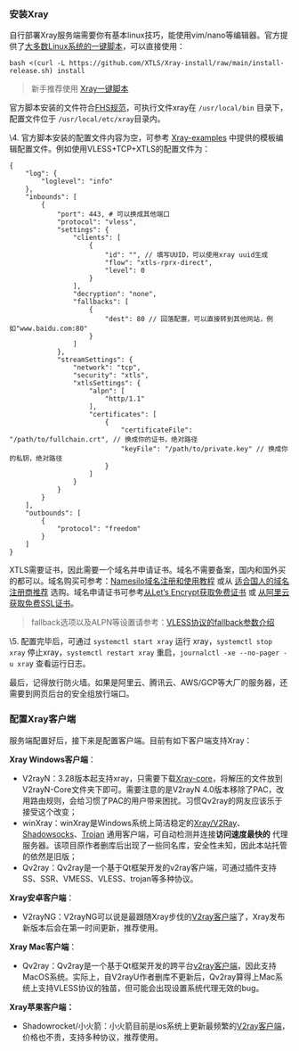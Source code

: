 ### 安装Xray

自行部署Xray服务端需要你有基本linux技巧，能使用vim/nano等编辑器。官方提供了[大多数Linux系统的一键脚本](https://github.com/XTLS/Xray-install)，可以直接使用：

```
bash <(curl -L https://github.com/XTLS/Xray-install/raw/main/install-release.sh) install
```

> 新手推荐使用 [Xray一键脚本](https://tlanyan.pp.ua/go.php?key=xray-script)

官方脚本安装的文件符合[FHS规范](https://en.wikipedia.org/wiki/Filesystem_Hierarchy_Standard)，可执行文件xray在 `/usr/local/bin` 目录下，配置文件位于 `/usr/local/etc/xray`目录内。

\4. 官方脚本安装的配置文件内容为空，可参考 [Xray-examples](https://github.com/XTLS/Xray-examples) 中提供的模板编辑配置文件。例如使用VLESS+TCP+XTLS的配置文件为：

```
{
    "log": {
        "loglevel": "info"
    },
    "inbounds": [
        {
            "port": 443, # 可以换成其他端口
            "protocol": "vless",
            "settings": {
                "clients": [
                    {
                        "id": "", // 填写UUID，可以使用xray uuid生成
                        "flow": "xtls-rprx-direct",
                        "level": 0
                    }
                ],
                "decryption": "none",
                "fallbacks": [
                    {
                        "dest": 80 // 回落配置，可以直接转到其他网站，例如"www.baidu.com:80"
                    }
                ]
            },
            "streamSettings": {
                "network": "tcp",
                "security": "xtls",
                "xtlsSettings": {
                    "alpn": [
                        "http/1.1"
                    ],
                    "certificates": [
                        {
                            "certificateFile": "/path/to/fullchain.crt", // 换成你的证书，绝对路径
                            "keyFile": "/path/to/private.key" // 换成你的私钥，绝对路径
                        }
                    ]
                }
            }
        }
    ],
    "outbounds": [
        {
            "protocol": "freedom"
        }
    ]
}
```

XTLS需要证书，因此需要一个域名并申请证书。域名不需要备案，国内和国外买的都可以。域名购买可参考：[Namesilo域名注册和使用教程](https://tlanyan.pp.ua/namesilo-domain-tutorial/) 或从 [适合国人的域名注册商推荐](https://tlanyan.pp.ua/domain-register-for-mainland/) 选购。域名申请证书可参考[从Let’s Encrypt获取免费证书](https://tlanyan.pp.ua/use-lets-encrypt-certificate/) 或 [从阿里云获取免费SSL证书](https://tlanyan.pp.ua/get-free-ssl-certificates-from-aliyun/)。

> fallback选项以及ALPN等设置请参考：[VLESS协议的fallback参数介绍](https://tlanyan.pp.ua/vless-fallback-object/)

\5. 配置完毕后，可通过 `systemctl start xray` 运行 xray，`systemctl stop xray` 停止xray，`systemctl restart xray` 重启，`journalctl -xe --no-pager -u xra`y 查看运行日志。

最后，记得放行防火墙。如果是阿里云、腾讯云、AWS/GCP等大厂的服务器，还需要到网页后台的安全组放行端口。

### 配置Xray客户端

服务端配置好后，接下来是配置客户端。目前有如下客户端支持Xray：

**Xray Windows客户端**：

- V2rayN：3.28版本起支持xray，只需要下载[Xray-core](https://github.com/XTLS/Xray-core/releases)，将解压的文件放到V2rayN-Core文件夹下即可。需要注意的是V2rayN 4.0版本移除了PAC，改用路由规则，会给习惯了PAC的用户带来困扰。习惯Qv2ray的网友应该乐于接受这个改变；
- winXray：winXray是Windows系统上简洁稳定的[Xray/V2Ray](https://tlanyan.pp.ua/v2ray-clients-download/)、[Shadowsocks](https://tlanyan.pp.ua/shadowsock-clients/)、[Trojan](https://tlanyan.pp.ua/trojan-go-clients-download/) 通用客户端，可自动检测并连接**访问速度最快的** 代理服务器。该项目原作者删库后出现了一些同名库，安全性未知，因此本站托管的依然是旧版；
- Qv2ray：Qv2ray是一个基于Qt框架开发的v2ray客户端，可通过插件支持SS、SSR、VMESS、VLESS、trojan等多种协议。

**Xray安卓客户端**：

- V2rayNG：V2rayNG可以说是最跟随Xray步伐的[V2ray客户端](https://tlanyan.pp.ua/v2ray-clients-download/)了，Xray发布新版本后会在第一时间更新，推荐使用。

**Xray Mac客户端**：

- Qv2ray：Qv2ray是一个基于Qt框架开发的跨平台[v2ray客户端](https://tlanyan.pp.ua/v2ray-clients-download/)，因此支持MacOS系统。实际上，自V2rayU作者删库不更新后，Qv2ray算得上Mac系统上支持VLESS协议的独苗，但可能会出现设置系统代理无效的bug。

**Xray苹果客户端：**

- Shadowrocket/小火箭：小火箭目前是ios系统上更新最频繁的[V2ray客户端](https://tlanyan.pp.ua/v2ray-clients-download/)，价格也不贵，支持多种协议，推荐使用。